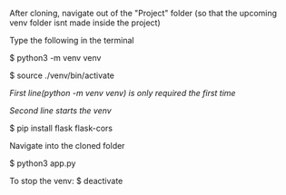 After cloning, navigate out of the "Project" folder (so that the upcoming venv folder isnt made inside the project)

Type the following in the terminal

$ python3 -m venv venv

$ source ./venv/bin/activate

*First line(python -m venv venv) is only required the first time*

*Second line starts the venv*

$ pip install flask flask-cors

Navigate into the cloned folder

$ python3 app.py

To stop the venv:
$ deactivate
